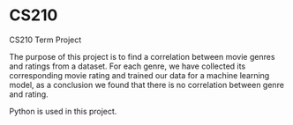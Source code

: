 # CS210

CS210 Term Project

The purpose of this project is to find a correlation between movie genres and ratings
from a dataset. For each genre, we have collected its corresponding movie rating and trained
our data for a machine learning model, as a conclusion we found that there is no correlation
between genre and rating.

Python is used in this project.
